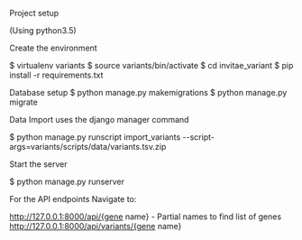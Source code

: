 Project setup

(Using python3.5)

Create the environment

$ virtualenv variants
$ source variants/bin/activate
$ cd invitae_variant
$ pip install -r requirements.txt

Database setup
$ python manage.py makemigrations
$ python manage.py migrate

Data Import uses the django manager command

$ python manage.py runscript import_variants --script-args=variants/scripts/data/variants.tsv.zip

Start the server

$ python manage.py runserver

For the API endpoints Navigate to:

http://127.0.0.1:8000/api/{gene name} - Partial names to find list of genes
http://127.0.0.1:8000/api/variants/{gene name}
